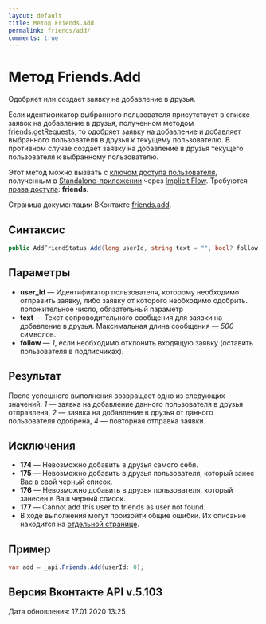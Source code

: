 ```yaml
---
layout: default
title: Метод Friends.Add
permalink: friends/add/
comments: true
---
```

# Метод Friends.Add
Одобряет или создает заявку на добавление в друзья.

Если идентификатор выбранного пользователя присутствует в списке заявок на добавление в друзья, полученном методом [friends.getRequests](getRequests), то одобряет заявку на добавление и добавляет выбранного пользователя в друзья к текущему пользователю. В противном случае создает заявку на добавление в друзья текущего пользователя к выбранному пользователю.

Этот метод можно вызвать с [ключом доступа пользователя](https://vk.com/dev/access_token), полученным в [Standalone-приложении](https://vk.com/dev/standalone) через [Implicit Flow](https://vk.com/dev/implicit_flow_user). Требуются [права доступа](https://vk.com/dev/permissions): **friends**.

Страница документации ВКонтакте [friends.add](https://vk.com/dev/friends.add).

## Синтаксис
``` csharp
public AddFriendStatus Add(long userId, string text = "", bool? follow = null, long? captchaSid = null, string captchaKey = null)
```

## Параметры
+ **user_Id** — Идентификатор пользователя, которому необходимо отправить заявку, либо заявку от которого необходимо одобрить. положительное число, обязательный параметр
+ **text** — Текст сопроводительного сообщения для заявки на добавление в друзья. Максимальная длина сообщения — *500* символов.
+ **follow** — *1*, если необходимо отклонить входящую заявку (оставить пользователя в подписчиках). 

## Результат
После успешного выполнения возвращает одно из следующих значений: *1* — заявка на добавление данного пользователя в друзья отправлена, *2* — заявка на добавление в друзья от данного пользователя одобрена, *4* — повторная отправка заявки.

## Исключения
+ **174** — Невозможно добавить в друзья самого себя. 
+ **175** — Невозможно добавить в друзья пользователя, который занес Вас в свой черный список. 
+ **176** — Невозможно добавить в друзья пользователя, который занесен в Ваш черный список. 
+ **177** — Cannot add this user to friends as user not found.
+ В ходе выполнения могут произойти общие ошибки. Их описание находится на [отдельной странице](https://vk.com/dev/errors).

## Пример
``` csharp
var add = _api.Friends.Add(userId: 0);
```

## Версия Вконтакте API v.5.103
Дата обновления: 17.01.2020 13:25
